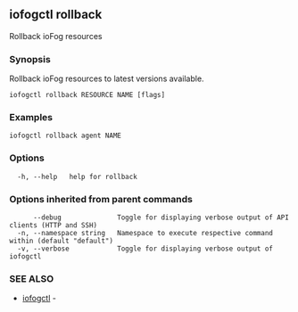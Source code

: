 ## iofogctl rollback

Rollback ioFog resources

### Synopsis

Rollback ioFog resources to latest versions available.

```
iofogctl rollback RESOURCE NAME [flags]
```

### Examples

```
iofogctl rollback agent NAME
```

### Options

```
  -h, --help   help for rollback
```

### Options inherited from parent commands

```
      --debug              Toggle for displaying verbose output of API clients (HTTP and SSH)
  -n, --namespace string   Namespace to execute respective command within (default "default")
  -v, --verbose            Toggle for displaying verbose output of iofogctl
```

### SEE ALSO

* [iofogctl](iofogctl.md)	 - 


